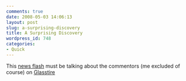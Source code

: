 ```yaml
---
comments: true
date: 2008-05-03 14:06:13
layout: post
slug: a-surprising-discovery
title: A Surprising Discovery
wordpress_id: 748
categories:
- Quick
---
```


This [news flash](http://www.theonion.com/content/radio_news/researchers_discover_massive) must be talking about the commentors (me excluded of course) on [Glasstire](http://glasstire.com)
